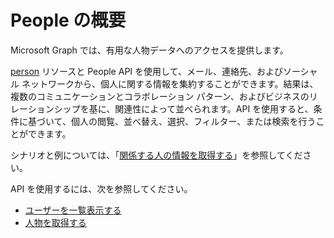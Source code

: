 # <a name="people-overview"></a>People の概要

Microsoft Graph では、有用な人物データへのアクセスを提供します。 

[person](../resources/person.md) リソースと People API を使用して、メール、連絡先、およびソーシャル ネットワークから、個人に関する情報を集約することができます。結果は、複数のコミュニケーションとコラボレーション パターン、およびビジネスのリレーションシップを基に、関連性によって並べられます。API を使用すると、条件に基づいて、個人の閲覧、並べ替え、選択、フィルター、または検索を行うことができます。 

シナリオと例については、「[関係する人の情報を取得する](../../../concepts/people_example.md)」を参照してください。 

API を使用するには、次を参照してください。

- [ユーザーを一覧表示する](../api/user_list_people.md)
- [人物を取得する](../api/person_get.md)


